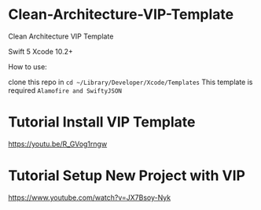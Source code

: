 # Clean-Architecture-VIP-Template
Clean Architecture VIP Template

Swift 5
Xcode 10.2+

How to use:

clone this repo in `cd ~/Library/Developer/Xcode/Templates`
This template is required `Alamofire and SwiftyJSON`

# Tutorial Install VIP Template

https://youtu.be/R_GVog1rngw

# Tutorial Setup New Project with VIP

https://www.youtube.com/watch?v=JX7Bsoy-Nyk
